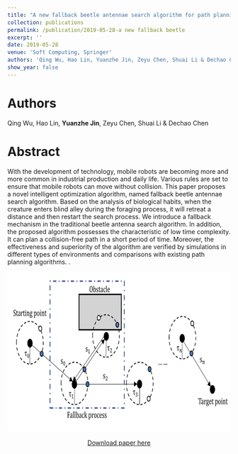 ```yaml
---
title: "A new fallback beetle antennae search algorithm for path planning of mobile robots with collision-free capability"
collection: publications
permalink: /publication/2019-05-28-a new fallback beetle
excerpt: ''
date: 2019-05-28
venue: 'Soft Computing, Springer'
authors: 'Qing Wu, Hao Lin, Yuanzhe Jin, Zeyu Chen, Shuai Li & Dechao Chen'
show_year: false
---
```

Authors
===
Qing Wu, Hao Lin, **Yuanzhe Jin**, Zeyu Chen, Shuai Li & Dechao Chen

Abstract
===
With the development of technology, mobile robots are becoming more and more common in industrial production and daily life. Various rules are set to ensure that mobile robots can move without collision. This paper proposes a novel intelligent optimization algorithm, named fallback beetle antennae search algorithm. Based on the analysis of biological habits, when the creature enters blind alley during the foraging process, it will retreat a distance and then restart the search process. We introduce a fallback mechanism in the traditional beetle antenna search algorithm. In addition, the proposed algorithm possesses the characteristic of low time complexity. It can plan a collision-free path in a short period of time. Moreover, the effectiveness and superiority of the algorithm are verified by simulations in different types of environments and comparisons with existing path planning algorithms.
.<div align=center><img src="../images/beetle.png" width="600" height="360" />

[Download paper here](https://link.springer.com/article/10.1007/s00500-019-04067-3#citeas)
